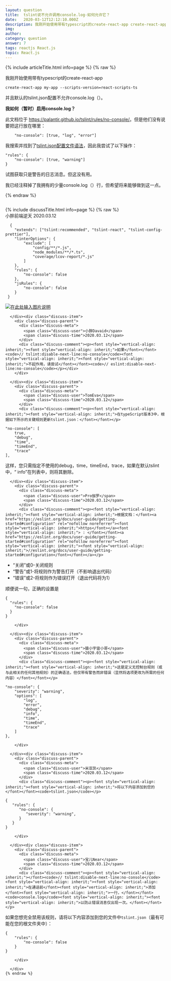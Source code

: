 ```yaml
---
layout: question
title:  tslint说不允许调用console.log-如何允许它？
date:   2020-03-12T12:12:10.000Z
description: 我刚开始使用带有typescript的create-react-app create-react-app my-app --scripts-versi...
img: 
author: 
category: question
answer: 7
tags: reactjs React.js
topic: React.js
---
```

<div class="article-root">
  <div class="article">
    {% include articleTitle.html info=page %}
    {% raw %}
    <div class="article-content"><p><font style="vertical-align: inherit;"><font style="vertical-align: inherit;">我刚开始使用带有typescript的create-react-app </font></font></p>

<pre><code>create-react-app my-app --scripts-version=react-scripts-ts
</code></pre>

<p><font style="vertical-align: inherit;"><font style="vertical-align: inherit;">并且默认的tslint.json配置不允许console.log（）。</font></font></p>

<p><strong><font style="vertical-align: inherit;"><font style="vertical-align: inherit;">我如何（暂时）启用console.log？</font></font></strong>  </p>

<p><font style="vertical-align: inherit;"><font style="vertical-align: inherit;">此文档位于   </font></font><a href="https://palantir.github.io/tslint/rules/no-console/" rel="noreferrer"><font style="vertical-align: inherit;"><font style="vertical-align: inherit;">https://palantir.github.io/tslint/rules/no-console/</font></font></a><font style="vertical-align: inherit;"><font style="vertical-align: inherit;">。</font><font style="vertical-align: inherit;">但是他们没有说要把这行放在哪里：</font></font></p>

<pre><code>    "no-console": [true, "log", "error"]
</code></pre>

<p><font style="vertical-align: inherit;"><font style="vertical-align: inherit;">我搜索并找到了</font></font><a href="https://palantir.github.io/tslint/usage/configuration/" rel="noreferrer"><font style="vertical-align: inherit;"><font style="vertical-align: inherit;">tslint.json配置文件语法</font></font></a><font style="vertical-align: inherit;"><font style="vertical-align: inherit;">，因此我尝试了以下操作：</font></font></p>

<pre><code>"rules": {<font></font>
    "no-console": [true, "warning"]<font></font>
}<font></font>
</code></pre>

<p><font style="vertical-align: inherit;"><font style="vertical-align: inherit;">试图获取只是警告的日志消息。</font><font style="vertical-align: inherit;">但这没有用。</font></font></p>

<p><font style="vertical-align: inherit;"><font style="vertical-align: inherit;">我已经注释掉了我拥有的少量console.log（）行，但希望将来能够做到这一点。</font></font></p></div>
    {% endraw %}
  </div>
  <p style="height: 0;width:0;overflow: hidden;"> 第1299篇《tslint说不允许调用console.log-如何允许它？》来自Winter(https://github.com/aiyld/aiyld.github.io)的站点</p>
  <div class="discuss-wrapper">
    {% include discussTitle.html info=page %}
    {% raw %}
    <div class="discuss-item">
        <div class="discuss-parent">
          <div class="discuss-meta">
            <span class="discuss-user">小胖前端逆天</span>
            <span class="discuss-time">2020.03.12</span>
          </div>
          <div class="discuss-comment"><pre><code>  {<font></font>
    "extends": ["tslint:recommended", "tslint-react", "tslint-config-prettier"],<font></font>
    "linterOptions": {<font></font>
        "exclude": [<font></font>
            "config/**/*.js",<font></font>
            "node_modules/**/*.ts",<font></font>
            "coverage/lcov-report/*.js"<font></font>
        ]<font></font>
    },<font></font>
    "rules": {<font></font>
        "no-console": false<font></font>
    },<font></font>
    "jsRules": {<font></font>
        "no-console": false<font></font>
    }<font></font>
 }<font></font>
</code></pre>

<p><a href="https://i.stack.imgur.com/ltn8M.png" rel="nofollow noreferrer"><img src="https://i.stack.imgur.com/ltn8M.png" alt="在此处输入图片说明"></a></p></div>
        </div>
        
      </div><div class="discuss-item">
        <div class="discuss-parent">
          <div class="discuss-meta">
            <span class="discuss-user">小胖Davaid</span>
            <span class="discuss-time">2020.03.12</span>
          </div>
          <div class="discuss-comment"><p><font style="vertical-align: inherit;"><font style="vertical-align: inherit;">如果</font></font><code>// tslint:disable-next-line:no-console</code><font style="vertical-align: inherit;"><font style="vertical-align: inherit;">不起作用，请尝试</font></font><code>// eslint:disable-next-line:no-console</code></p></div>
        </div>
        
      </div><div class="discuss-item">
        <div class="discuss-parent">
          <div class="discuss-meta">
            <span class="discuss-user">TomEva</span>
            <span class="discuss-time">2020.03.12</span>
          </div>
          <div class="discuss-comment"><p><font style="vertical-align: inherit;"><font style="vertical-align: inherit;">在typeScript版本3中，根据如下所示的关键规则更新tslint.json：</font></font></p>

<pre><code>"no-console": [<font></font>
    true,<font></font>
    "debug",<font></font>
    "time",<font></font>
    "timeEnd",<font></font>
    "trace"<font></font>
],<font></font>
</code></pre>

<p><font style="vertical-align: inherit;"><font style="vertical-align: inherit;">这样，您只需指定不使用的debug，time，timeEnd，trace，如果在默认tslint中，“ info”在列表中，则将其删除。</font></font></p></div>
        </div>
        
      </div><div class="discuss-item">
        <div class="discuss-parent">
          <div class="discuss-meta">
            <span class="discuss-user">Pro伽罗</span>
            <span class="discuss-time">2020.03.12</span>
          </div>
          <div class="discuss-comment"><p><font style="vertical-align: inherit;"><font style="vertical-align: inherit;">根据文档：</font><a href="https://eslint.org/docs/user-guide/getting-started#configuration" rel="nofollow noreferrer"><font style="vertical-align: inherit;">https</font></a><font style="vertical-align: inherit;"> : </font></font><a href="https://eslint.org/docs/user-guide/getting-started#configuration" rel="nofollow noreferrer"><font style="vertical-align: inherit;"><font style="vertical-align: inherit;">//eslint.org/docs/user-guide/getting-started#configuration</font></font></a></p>

<ul>
<li><font style="vertical-align: inherit;"><font style="vertical-align: inherit;">“关闭”或0-关闭规则 </font></font></li>
<li><font style="vertical-align: inherit;"><font style="vertical-align: inherit;">“警告”或1-将规则作为警告打开（不影响退出代码） </font></font></li>
<li><font style="vertical-align: inherit;"><font style="vertical-align: inherit;">“错误”或2-将规则作为错误打开（退出代码将为1）</font></font></li>
</ul>

<p><font style="vertical-align: inherit;"><font style="vertical-align: inherit;">顺便说一句，正确的设置是</font></font></p>

<pre><code>{<font></font>
  "rules": {<font></font>
    "no-console": false<font></font>
  }<font></font>
}<font></font>
</code></pre></div>
        </div>
        
      </div><div class="discuss-item">
        <div class="discuss-parent">
          <div class="discuss-meta">
            <span class="discuss-user">猿小宇宙小哥</span>
            <span class="discuss-time">2020.03.12</span>
          </div>
          <div class="discuss-comment"><p><font style="vertical-align: inherit;"><font style="vertical-align: inherit;">这是定义无控制台规则（或与此相关的任何其他规则）的正确语法，但仅带有警告而非错误（显然将选项更改为所需的任何内容）</font></font></p>

<pre><code>"no-console": {<font></font>
    "severity": "warning",<font></font>
    "options": [<font></font>
        "log",<font></font>
        "error",<font></font>
        "debug",<font></font>
        "info",<font></font>
        "time",<font></font>
        "timeEnd",<font></font>
        "trace"<font></font>
    ]<font></font>
},<font></font>
</code></pre></div>
        </div>
        
      </div><div class="discuss-item">
        <div class="discuss-parent">
          <div class="discuss-meta">
            <span class="discuss-user">米亚凯</span>
            <span class="discuss-time">2020.03.12</span>
          </div>
          <div class="discuss-comment"><p><font style="vertical-align: inherit;"><font style="vertical-align: inherit;">将以下内容添加到您的 </font></font><code>tslint.json</code></p>

<pre><code>{<font></font>
   "rules": {<font></font>
      "no-console": {<font></font>
         "severity": "warning",<font></font>
      } <font></font>
   }<font></font>
}<font></font>
</code></pre></div>
        </div>
        
      </div><div class="discuss-item">
        <div class="discuss-parent">
          <div class="discuss-meta">
            <span class="discuss-user">宝儿Near</span>
            <span class="discuss-time">2020.03.12</span>
          </div>
          <div class="discuss-comment"><p><font style="vertical-align: inherit;"></font><code>// tslint:disable-next-line:no-console</code><font style="vertical-align: inherit;"><font style="vertical-align: inherit;">在通话前</font><font style="vertical-align: inherit;">添加</font><font style="vertical-align: inherit;">一行，</font></font><code>console.log</code><font style="vertical-align: inherit;"><font style="vertical-align: inherit;">以防止错误消息仅出现一次。</font></font></p>

<p><font style="vertical-align: inherit;"><font style="vertical-align: inherit;">如果您想完全禁用该规则，请将以下内容添加到您的文件中</font></font><code>tslint.json</code><font style="vertical-align: inherit;"><font style="vertical-align: inherit;">（最有可能在您的根文件夹中）：</font></font></p>

<pre><code>{<font></font>
    "rules": {<font></font>
        "no-console": false<font></font>
    }<font></font>
}<font></font>
</code></pre></div>
        </div>
        
      </div>
    {% endraw %}
  </div>
<div>
